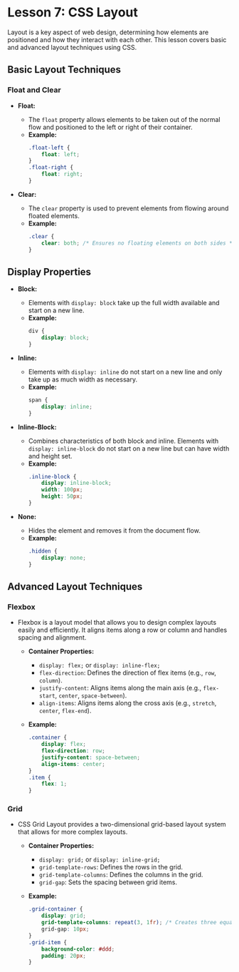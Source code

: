 # **Lesson 7: CSS Layout**

Layout is a key aspect of web design, determining how elements are positioned and how they interact with each other. This lesson covers basic and advanced layout techniques using CSS.

## **Basic Layout Techniques**

### **Float and Clear**

- **Float:**
  - The `float` property allows elements to be taken out of the normal flow and positioned to the left or right of their container.
  - **Example:**
    ```css
    .float-left {
        float: left;
    }
    .float-right {
        float: right;
    }
    ```

- **Clear:**
  - The `clear` property is used to prevent elements from flowing around floated elements.
  - **Example:**
    ```css
    .clear {
        clear: both; /* Ensures no floating elements on both sides */
    }
    ```

## **Display Properties**

- **Block:**
  - Elements with `display: block` take up the full width available and start on a new line.
  - **Example:**
    ```css
    div {
        display: block;
    }
    ```

- **Inline:**
  - Elements with `display: inline` do not start on a new line and only take up as much width as necessary.
  - **Example:**
    ```css
    span {
        display: inline;
    }
    ```

- **Inline-Block:**
  - Combines characteristics of both block and inline. Elements with `display: inline-block` do not start on a new line but can have width and height set.
  - **Example:**
    ```css
    .inline-block {
        display: inline-block;
        width: 100px;
        height: 50px;
    }
    ```

- **None:**
  - Hides the element and removes it from the document flow.
  - **Example:**
    ```css
    .hidden {
        display: none;
    }
    ```

## **Advanced Layout Techniques**

### **Flexbox**

- Flexbox is a layout model that allows you to design complex layouts easily and efficiently. It aligns items along a row or column and handles spacing and alignment.

  - **Container Properties:**
    - `display: flex;` or `display: inline-flex;`
    - `flex-direction`: Defines the direction of flex items (e.g., `row`, `column`).
    - `justify-content`: Aligns items along the main axis (e.g., `flex-start`, `center`, `space-between`).
    - `align-items`: Aligns items along the cross axis (e.g., `stretch`, `center`, `flex-end`).

  - **Example:**
    ```css
    .container {
        display: flex;
        flex-direction: row;
        justify-content: space-between;
        align-items: center;
    }
    .item {
        flex: 1;
    }
    ```

### **Grid**

- CSS Grid Layout provides a two-dimensional grid-based layout system that allows for more complex layouts.

  - **Container Properties:**
    - `display: grid;` or `display: inline-grid;`
    - `grid-template-rows`: Defines the rows in the grid.
    - `grid-template-columns`: Defines the columns in the grid.
    - `grid-gap`: Sets the spacing between grid items.

  - **Example:**
    ```css
    .grid-container {
        display: grid;
        grid-template-columns: repeat(3, 1fr); /* Creates three equal-width columns */
        grid-gap: 10px;
    }
    .grid-item {
        background-color: #ddd;
        padding: 20px;
    }
    ```


<!--stackedit_data:
eyJoaXN0b3J5IjpbLTI1MTE2Mjk0XX0=
-->